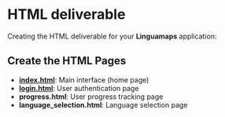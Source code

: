 # HTML deliverable

Creating the HTML deliverable for your **Linguamaps** application:

## Create the  HTML Pages

- [**index.html**](/assets/documents/index.md): Main interface (home page)
- [**login.html**](/assets/documents/language_selection.md): User authentication page
- **progress.html**: User progress tracking page
- **language_selection.html**: Language selection page
